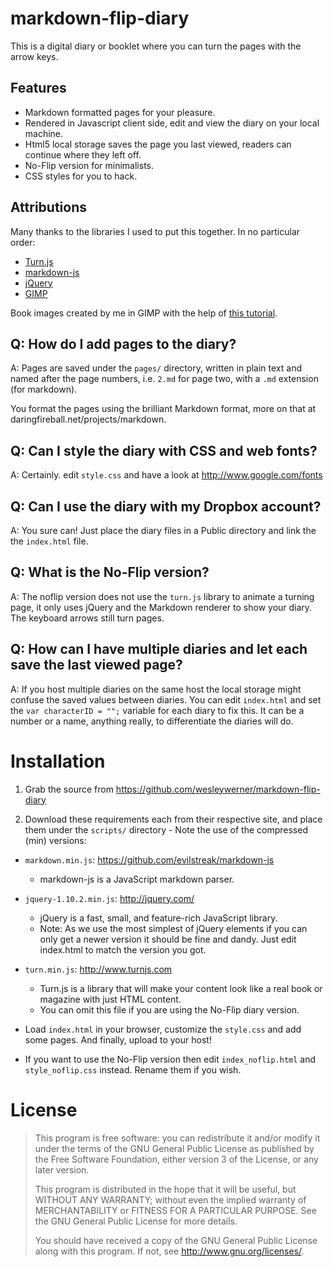 markdown-flip-diary
===================

This is a digital diary or booklet where you can turn the pages with the arrow keys. 

## Features

* Markdown formatted pages for your pleasure.
* Rendered in Javascript client side, edit and view the diary on your local machine.
* Html5 local storage saves the page you last viewed, readers can continue where they left off.
* No-Flip version for minimalists.
* CSS styles for you to hack.

## Attributions

Many thanks to the libraries I used to put this together. In no particular order:

* [Turn.js](http://www.turnjs.com)
* [markdown-js](https://github.com/evilstreak/markdown-js)
* [jQuery](http://jquery.com)
* [GIMP](http://www.gimp.org/)

Book images created by me in GIMP with the help of [this tutorial](http://www.gimptalk.com/index.php?/topic/41-creating-real-old-rusted-paper-with-gimp-gimp-223/).

## Q: How do I add pages to the diary?

A: Pages are saved under the `pages/` directory, written in plain text and named after the page numbers, i.e. `2.md` for page two, with a `.md` extension (for markdown).

You format the pages using the brilliant Markdown format, more on that at daringfireball.net/projects/markdown.

## Q: Can I style the diary with CSS and web fonts?

A: Certainly. edit `style.css` and have a look at http://www.google.com/fonts

## Q: Can I use the diary with my Dropbox account?

A: You sure can! Just place the diary files in a Public directory and link the the `index.html` file.

## Q: What is the No-Flip version?

A: The noflip version does not use the `turn.js` library to animate a turning page, it only uses jQuery and the Markdown renderer to show your diary. The keyboard arrows still turn pages.

## Q: How can I have multiple diaries and let each save the last viewed page?

A: If you host multiple diaries on the same host the local storage might confuse the saved values between diaries. You can edit `index.html` and set the `var characterID = "";` variable for each diary to fix this. It can be a number or a name, anything really, to differentiate the diaries will do.

# Installation

1. Grab the source from https://github.com/wesleywerner/markdown-flip-diary

2. Download these requirements each from their respective site, and place them under the `scripts/` directory - Note the use of the compressed (min) versions:

* `markdown.min.js`: https://github.com/evilstreak/markdown-js
    * markdown-js is a JavaScript markdown parser.

* `jquery-1.10.2.min.js`: http://jquery.com/
    * jQuery is a fast, small, and feature-rich JavaScript library.
    * Note: As we use the most simplest of jQuery elements if you can only get a newer version it should be fine and dandy. Just edit index.html to match the version you got.

* `turn.min.js`: http://www.turnjs.com
    * Turn.js is a library that will make your content look like a real book or magazine with just HTML content.
    * You can omit this file if you are using the No-Flip diary version.

* Load `index.html` in your browser, customize the `style.css` and add some pages. And finally, upload to your host!

* If you want to use the No-Flip version then edit `index_noflip.html` and `style_noflip.css` instead. Rename them if you wish.

# License

> This program is free software: you can redistribute it and/or modify
> it under the terms of the GNU General Public License as published by
> the Free Software Foundation, either version 3 of the License, or
> any later version.
> 
> This program is distributed in the hope that it will be useful,
> but WITHOUT ANY WARRANTY; without even the implied warranty of
> MERCHANTABILITY or FITNESS FOR A PARTICULAR PURPOSE.  See the
> GNU General Public License for more details.
> 
> You should have received a copy of the GNU General Public License
> along with this program. If not, see http://www.gnu.org/licenses/.
